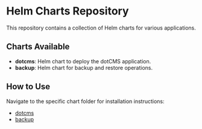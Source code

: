 # Helm Charts Repository

This repository contains a collection of Helm charts for various applications.

## Charts Available

- **dotcms**: Helm chart to deploy the dotCMS application.
- **backup**: Helm chart for backup and restore operations.

## How to Use

Navigate to the specific chart folder for installation instructions:

- [dotcms](./charts/dotcms/README.md)
- [backup](./charts/backup/README.md)